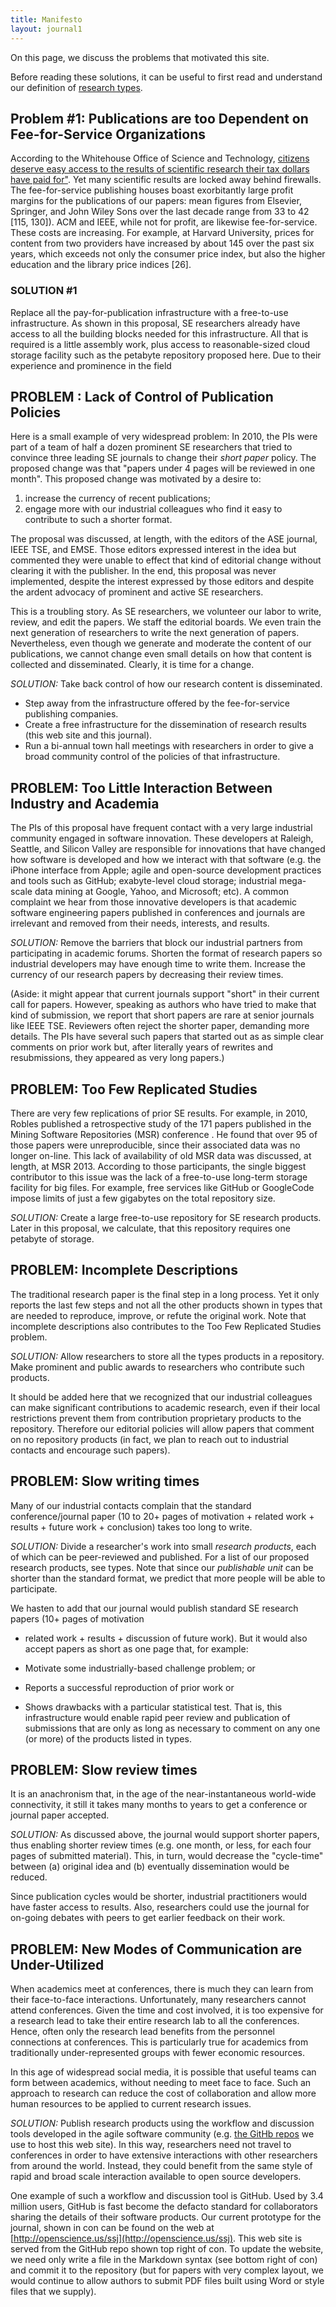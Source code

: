 ```yaml
---
title: Manifesto
layout: journal1
---
```


On this page, we discuss the problems that motivated
this site.

Before reading these solutions, it can be useful to
first read and understand our definition of
[research types](cfp.html).

## Problem #1: Publications are too Dependent on Fee-for-Service Organizations

According to the Whitehouse Office of Science and Technology,
[citizens deserve easy access to the results of scientific research their tax dollars have paid for"](http://goo.gl/wlMKP). Yet
many scientific results are locked away behind
firewalls.  The fee-for-service publishing houses
boast exorbitantly large profit margins for the
publications of our papers: mean figures from
Elsevier, Springer, and John Wiley Sons over the
last decade range from 33 to 42 
[115, 130]).  ACM and IEEE,
while not for profit, are likewise fee-for-service.
These costs are increasing.  For example, at Harvard
University, prices for content from two providers
have increased by about 145 over the past six years,
which exceeds not only the consumer price index, but
also the higher education and the library price
indices [26].



### SOLUTION #1

Replace all the pay-for-publication infrastructure
with a free-to-use infrastructure. As shown in this
proposal, SE researchers already have access to all
the building blocks needed for this
infrastructure. All that is required is a little
assembly work, plus access to reasonable-sized cloud
storage facility such as the petabyte repository
proposed here.  Due to their experience and
prominence in the field

## PROBLEM : Lack of Control of Publication Policies

Here is a small example of very widespread problem:
In 2010, the PIs were part of a team of half a dozen
prominent SE researchers that tried to convince
three leading SE journals to change their _short
paper_ policy.  The proposed change was that "papers
under 4 pages will be reviewed in one month".  This
proposed change was motivated by a desire to:

1. increase the currency of recent publications;
2. engage more with our industrial colleagues who 
   find it easy to contribute to such a shorter format.  

The proposal was discussed, at
length, with the editors of the ASE journal, IEEE
TSE, and EMSE.  Those editors expressed interest in
the idea but commented they were unable to effect
that kind of editorial change without clearing it
with the publisher.  In the end, this proposal was
never implemented, despite the interest expressed by
those editors and despite the ardent advocacy of
prominent and active SE researchers. 

This is a troubling story. As SE researchers, we
volunteer our labor to write, review, and edit the
papers. We staff the editorial boards. We even train
the next generation of researchers to write the next
generation of papers. Nevertheless, even though we
generate and moderate the content of our
publications, we cannot change even small details on
how that content is collected and
disseminated. Clearly, it is time for a change.

_SOLUTION:_ Take back control of how our research
content is disseminated.  

+ Step away from the
infrastructure offered by the fee-for-service
publishing companies.  
+ Create a free  infrastructure
for the dissemination of research results (this web site and this journal).
+ Run a bi-annual town hall meetings
with researchers in order to give a broad community
control of the policies of that infrastructure.

##  PROBLEM: Too Little Interaction Between Industry and Academia 

The PIs of this proposal have frequent contact with
a very large industrial community engaged in
software innovation.  These developers at Raleigh,
Seattle, and Silicon Valley are responsible for
innovations that have changed how software is
developed and how we interact with that software
(e.g. the iPhone interface from Apple; agile and
open-source development practices and tools such as
GitHub; exabyte-level cloud storage; industrial
mega-scale data mining at Google, Yahoo, and
Microsoft; etc). A common complaint we hear from
those innovative developers is that academic
software engineering papers published in conferences
and journals are irrelevant and removed from their
needs, interests, and results.

_SOLUTION:_ Remove the barriers that block our
industrial partners from participating in academic
forums.  Shorten the format of research papers so
industrial developers may have enough time to write
them.  Increase the currency of our research papers
by decreasing their review times.

(Aside: it might appear that current journals
support "short" in their current call for
papers. However, speaking as authors who have tried
to make that kind of submission, we report that
short papers are rare at senior journals like IEEE
TSE.  Reviewers often reject the shorter paper,
demanding more details. The PIs have several such
papers that started out as as simple clear comments
on prior work but, after literally years of rewrites
and resubmissions, they appeared as very long
papers.)

## PROBLEM: Too Few Replicated Studies 

There are very few replications of prior SE results.
For example, in 2010, Robles published a
retrospective study of the 171 papers published in
the Mining Software Repositories (MSR) conference .
He found that over 95 of those papers were
unreproducible, since their associated data was no
longer on-line.  This lack of availability of old
MSR data was discussed, at length, at MSR 2013.
According to those participants, the single biggest
contributor to this issue was the lack of a
free-to-use long-term storage facility for big
files.  For example, free services like GitHub or
GoogleCode impose limits of just a few gigabytes on
the total repository size.

_SOLUTION:_ Create a large free-to-use repository
for SE research products. Later in this proposal, we
calculate, that this repository requires one
petabyte of storage.

## PROBLEM: Incomplete Descriptions

The traditional research paper is the final step in
a long process. Yet it only reports the last few
steps and not all the other products shown in types
that are needed to reproduce, improve, or refute the
original work.  Note that incomplete descriptions
also contributes to the Too Few Replicated Studies
problem.

_SOLUTION:_ Allow researchers to store all the types
products in a repository.  Make prominent and public
awards to researchers who contribute such products.

It should be added here that we recognized that our
industrial colleagues can make significant
contributions to academic research, even if their
local restrictions prevent them from contribution
proprietary products to the repository. Therefore
our editorial policies will allow papers that
comment on no repository products (in fact, we plan
to reach out to industrial contacts and encourage
such papers).

## PROBLEM: Slow writing times

Many of our industrial contacts complain that the
standard conference/journal paper (10 to 20+ pages
of 
motivation + related work + results + future work + conclusion) 
takes too long to write.

_SOLUTION:_ Divide a researcher's work into small
_research products_, each of which can be
peer-reviewed and published. For a list of our
proposed research products, see types.  Note that
since our _publishable unit_ can be shorter than the
standard format, we predict that more people will be
able to participate.

We hasten to add that our journal would publish
standard SE research papers (10+ pages of motivation
+ related work + results + discussion of future
work). But it would also accept papers as short as
one page that, for example:

+ Motivate some industrially-based challenge
problem; or
+ Reports a successful reproduction of prior work or
+ Shows drawbacks with a particular statistical
test.  That is, this infrastructure would enable
rapid peer review and publication of submissions
that are only as long as necessary to comment on any
one (or more) of the products listed in types.

## PROBLEM: Slow review times

It is an anachronism that, in the age of the
near-instantaneous world-wide connectivity, it still
it takes many months to years to get a conference or
journal paper accepted.

_SOLUTION:_ As discussed above, the journal would
support shorter papers, thus enabling shorter review
times (e.g. one month, or less, for each four pages
of submitted material).  This, in turn, would
decrease the "cycle-time" between (a) original
idea and (b) eventually dissemination would be
reduced.

Since publication cycles would be shorter,
industrial practitioners would have faster access to
results.  Also, researchers could use the journal
for on-going debates with peers to get earlier
feedback on their work.

## PROBLEM: New Modes of Communication are Under-Utilized

When academics meet at conferences, there is much
they can learn from their face-to-face
interactions. Unfortunately, many researchers cannot
attend conferences.  Given the time and cost
involved, it is too expensive for a research lead to
take their entire research lab to all the
conferences. Hence, often only the research lead
benefits from the personnel connections at
conferences.  This is particularly true for
academics from traditionally under-represented
groups with fewer economic resources.

In this age of widespread social media, it is
possible that useful teams can form between
academics, without needing to meet face to
face. Such an approach to research can reduce the
cost of collaboration and allow more human resources
to be applied to current research issues.

_SOLUTION:_ Publish research products using the
workflow and discussion tools developed in the agile
software community (e.g. 
[the GitHb repos](https://github.com/opensciences/opensciences.github.io) 
we use to host this web site).  In this way, researchers need
not travel to conferences in order to have extensive
interactions with other researchers from around the
world.  Instead, they could benefit from the same
style of rapid and broad scale interaction available
to open source developers.

One example of such a workflow and discussion tool is GitHub. Used by 3.4 million users,
GitHub is fast become the defacto standard for collaborators sharing the details of their software products.
Our current prototype for the journal, shown in con can be found on the web
at 
[http://openscience.us/ssj](http://openscience.us/ssj).
This web site
is served from the GitHub repo shown top right of con.
To update the website, we need only write a file in the Markdown syntax (see bottom right of con)
and commit it to the repository (but for papers with very complex layout, we would continue to allow authors to submit
PDF files built using Word or style files that we supply).



